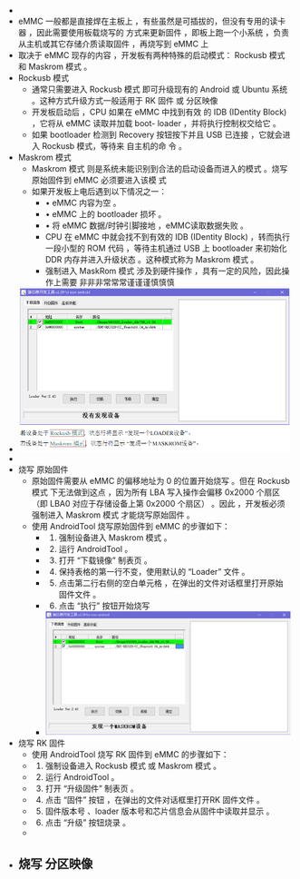 -
- eMMC 一般都是直接焊在主板上 ，有些虽然是可插拔的，但没有专用的读卡器 ，因此需要使用板载烧写的 
  方式来更新固件 ，即板上跑一个小系统 ，负责从主机或其它存储介质读取固件 ，再烧写到 eMMC 上
- 取决于 eMMC 现存的内容 ，开发板有两种特殊的启动模式： Rockusb 模式 和 Maskrom 模式 。
- Rockusb 模式
	- 通常只需要进入 Rockusb 模式 即可升级现有的 Android 或 Ubuntu 系统 。这种方式升级方式一般适用于 RK 
	  固件 或  分区映像
	- 开发板启动后 ，CPU 如果在 eMMC  中找到有效 的 IDB (IDentity Block) ，它将从 eMMC 读取并加载 boot- 
	  loader ，并将执行控制权交给它 。
	- 如果 bootloader 检测到 Recovery 按钮按下并且 USB  已连接 ，它就会进入 Rockusb 模式，等待来 自主机的命 令 。
- Maskrom 模式
	- Maskrom 模式 则是系统未能识别到合法的启动设备而进入的模式 。烧写原始固件到 eMMC 必须要进入该模 
	  式
	- 如果开发板上电后遇到以下情况之一：
		- •  eMMC 内容为空 。
		- •  eMMC 上的 bootloader 损坏 。
		- •  将 eMMC 数据/时钟引脚接地 ，eMMC读取数据失败 。
		- CPU 在 eMMC  中就会找不到有效的 IDB (IDentity Block) ，转而执行一段小型的 ROM 代码 ，等待主机通过 USB 上   bootloader 来初始化 DDR 内存并进入升级状态 。这种模式称为 Maskrom 模式  。
		- 强制进入 MaskRom 模式 涉及到硬件操作 ，具有一定的风险，因此操作上需要 非非非常常常谨谨谨慎慎慎
- ![image.png](../assets/image_1696917742205_0.png)
-
- 烧写 原始固件
	- 原始固件需要从 eMMC  的偏移地址为 0  的位置开始烧写 。但在 Rockusb 模式 下无法做到这点 ，因为所有 
	  LBA 写入操作会偏移 0x2000 个扇区  （即 LBA0 对应于存储设备上第 0x2000 个扇区） 。因此 ，开发板必须 
	  强制进入 Maskrom 模式 才能烧写原始固件 。
	- 使用 AndroidTool 烧写原始固件到 eMMC 的步骤如下：
		- 1.  强制设备进入 Maskrom 模式 。
		- 2.  运行 AndroidTool 。
		- 3.  打开 “下载镜像” 制表页 。
		- 4. 保持表格的第一行不变，使用默认的 “Loader” 文件 。
		- 5. 点击第二行右侧的空白单元格 ，在弹出的文件对话框里打开原始固件文件 。
		- 6. 点击 “执行” 按钮开始烧写
		- ![image.png](../assets/image_1696918000962_0.png)
- 烧写 RK 固件
	- 使用 AndroidTool 烧写 RK 固件到 eMMC 的步骤如下：
	- 1.  强制设备进入 Rockusb 模式 或 Maskrom 模式 。
	- 2.  运行 AndroidTool 。
	- 3.  打开 “升级固件” 制表页 。
	- 4. 点击 “固件” 按钮 ，在弹出的文件对话框里打开RK 固件文件 。
	- 5. 固件版本号 、loader 版本号和芯片信息会从固件中读取并显示 。
	- 6. 点击 “升级” 按钮烧录 。
	-
- 烧写 分区映像
	-